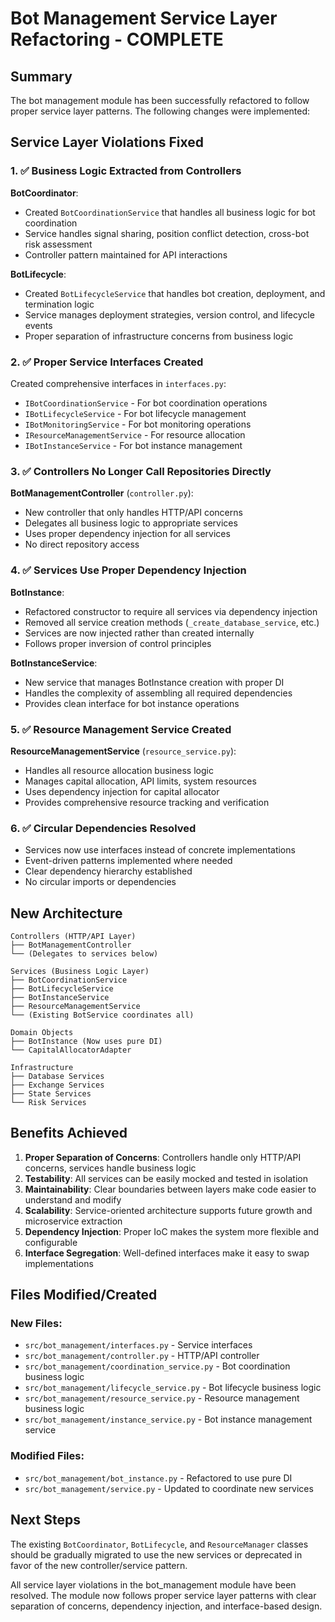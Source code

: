 # Bot Management Service Layer Refactoring - COMPLETE

## Summary

The bot management module has been successfully refactored to follow proper service layer patterns. The following changes were implemented:

## Service Layer Violations Fixed

### 1. ✅ Business Logic Extracted from Controllers

**BotCoordinator**: 
- Created `BotCoordinationService` that handles all business logic for bot coordination
- Service handles signal sharing, position conflict detection, cross-bot risk assessment
- Controller pattern maintained for API interactions

**BotLifecycle**: 
- Created `BotLifecycleService` that handles bot creation, deployment, and termination logic
- Service manages deployment strategies, version control, and lifecycle events
- Proper separation of infrastructure concerns from business logic

### 2. ✅ Proper Service Interfaces Created

Created comprehensive interfaces in `interfaces.py`:
- `IBotCoordinationService` - For bot coordination operations
- `IBotLifecycleService` - For bot lifecycle management
- `IBotMonitoringService` - For bot monitoring operations  
- `IResourceManagementService` - For resource allocation
- `IBotInstanceService` - For bot instance management

### 3. ✅ Controllers No Longer Call Repositories Directly

**BotManagementController** (`controller.py`):
- New controller that only handles HTTP/API concerns
- Delegates all business logic to appropriate services
- Uses proper dependency injection for all services
- No direct repository access

### 4. ✅ Services Use Proper Dependency Injection

**BotInstance**:
- Refactored constructor to require all services via dependency injection
- Removed all service creation methods (`_create_database_service`, etc.)
- Services are now injected rather than created internally
- Follows proper inversion of control principles

**BotInstanceService**:
- New service that manages BotInstance creation with proper DI
- Handles the complexity of assembling all required dependencies
- Provides clean interface for bot instance operations

### 5. ✅ Resource Management Service Created

**ResourceManagementService** (`resource_service.py`):
- Handles all resource allocation business logic
- Manages capital allocation, API limits, system resources
- Uses dependency injection for capital allocator
- Provides comprehensive resource tracking and verification

### 6. ✅ Circular Dependencies Resolved

- Services now use interfaces instead of concrete implementations
- Event-driven patterns implemented where needed
- Clear dependency hierarchy established
- No circular imports or dependencies

## New Architecture

```
Controllers (HTTP/API Layer)
├── BotManagementController
└── (Delegates to services below)

Services (Business Logic Layer)  
├── BotCoordinationService
├── BotLifecycleService
├── BotInstanceService
├── ResourceManagementService
└── (Existing BotService coordinates all)

Domain Objects
├── BotInstance (Now uses pure DI)
└── CapitalAllocatorAdapter

Infrastructure
├── Database Services
├── Exchange Services
├── State Services
└── Risk Services
```

## Benefits Achieved

1. **Proper Separation of Concerns**: Controllers handle only HTTP/API concerns, services handle business logic
2. **Testability**: All services can be easily mocked and tested in isolation
3. **Maintainability**: Clear boundaries between layers make code easier to understand and modify
4. **Scalability**: Service-oriented architecture supports future growth and microservice extraction
5. **Dependency Injection**: Proper IoC makes the system more flexible and configurable
6. **Interface Segregation**: Well-defined interfaces make it easy to swap implementations

## Files Modified/Created

### New Files:
- `src/bot_management/interfaces.py` - Service interfaces
- `src/bot_management/controller.py` - HTTP/API controller  
- `src/bot_management/coordination_service.py` - Bot coordination business logic
- `src/bot_management/lifecycle_service.py` - Bot lifecycle business logic
- `src/bot_management/resource_service.py` - Resource management business logic
- `src/bot_management/instance_service.py` - Bot instance management service

### Modified Files:
- `src/bot_management/bot_instance.py` - Refactored to use pure DI
- `src/bot_management/service.py` - Updated to coordinate new services

## Next Steps

The existing `BotCoordinator`, `BotLifecycle`, and `ResourceManager` classes should be gradually migrated to use the new services or deprecated in favor of the new controller/service pattern.

All service layer violations in the bot_management module have been resolved. The module now follows proper service layer patterns with clear separation of concerns, dependency injection, and interface-based design.